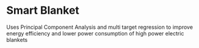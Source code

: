 # Smart Blanket
Uses Principal Component Analysis and multi target regression to improve 
energy efficiency and lower power consumption of high power electric blankets 
